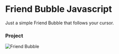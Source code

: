 # Friend Bubble Javascript    

Just a simple Friend Bubble that follows your cursor.

### Project
![Friend Bubble](https://i.imgur.com/vS0JS9b.png)

